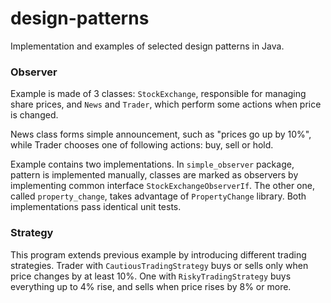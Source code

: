 # design-patterns
Implementation and examples of selected design patterns in Java.

### Observer
Example is made of 3 classes: `StockExchange`, responsible for managing share prices, and `News` and `Trader`, which perform some actions when price is changed.

News class forms simple announcement, such as "prices go up by 10%", while Trader chooses one of following actions: buy, sell or hold.

Example contains two implementations. In `simple_observer` package, pattern is implemented manually, classes are marked as observers by implementing common interface `StockExchangeObserverIf`.
The other one, called `property_change`, takes advantage of `PropertyChange` library.
Both implementations pass identical unit tests.

### Strategy
This program extends previous example by introducing different trading strategies.
Trader with `CautiousTradingStrategy` buys or sells only when price changes by at least 10%. One with `RiskyTradingStrategy` buys everything up to 4% rise, and sells when price rises by 8% or more.